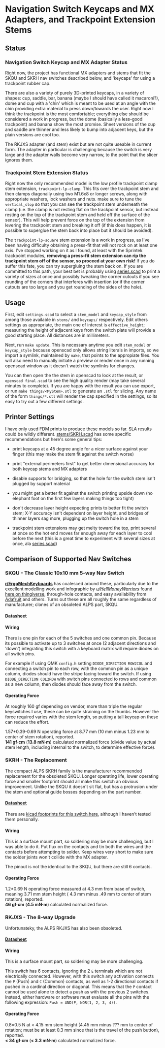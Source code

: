 # Navigation Switch Keycaps and MX Adapters, and Trackpoint Extension Stems


## Status

### Navigation Switch Keycap and MX Adapter Status
Right now, the project has functional MX adapters and stems that fit the SKQU and SKRH nav switches described below, and 'keycaps' for using a trackpoint rubber cap.

There are also a variety of purely 3D-printed keycaps, in a variety of shapes: cup, saddle, bar, banana (maybe I should have called it macaroni?), dome and cup with a 'chin' which is meant to be used at an angle with the chin providing extra material to press down/towards the user. Right now I think the trackpoint is the most comfortable; everything else should be considered a work in progress, but the dome (basically a less-good trackpoint) and banana show the most promise. Sheet versions of the cup and saddle are thinner and less likely to bump into adjacent keys, but the plain versions are cool too.

The RKJXS adapter (and stem) exist but are not quite useable in current form. The adapter in particular is challenging because the switch is very large and the adapter walls become very narrow, to the point that the slicer ignores them.


### Trackpoint Stem Extension Status
Right now the only recommended model is the  low profile trackpoint clamp stem extension, `trackpoint-lp-clamp`. This fits over the trackpoint stem and then clamps diagonally using two M1.6x8 or longer screws, along with appropriate washers, lock washers and nuts. make sure to tune the `vertical_slop` so that you can see the trackpoint stem underneath the clamp (i.e. the clamp is not resting flat on the trackpoint sensor, but instead resting on the top of the trackpoint stem and held off the surface of the sensor). This will help prevent force on the top of the extension from levering the trackpoint stem and breaking it off (if this does happen, it is possible to superglue the stem back into place but it should be avoided).

The `trackpoint-lp-square` stem extension is a work in progress, as I've been having difficulty obtaining a press-fit that will not rock on at least one axis. I've stopped working on it as I found, at least with the Sprintek trackpoint modules, **removing a press-fit stem extension can rip the trackpoint stem off of the sensor, so proceed at your own risk!** If you do suffer this fate, you can try supergluing the stem back on. If you are committed to this path, your best bet is probably using [series.scad](series.scad) to print a variety of sizes at once and possibly tweaking the corner cutouts if you see rounding of the corners that interferes with insertion (or if the corner cutouts are too large and you get rounding of the sides of the hole).


## Usage

First, edit `settings.scad` to select a `stem_model` and `keycap_style` from among those available in `stems/` and `keycaps/` respectively. Edit others settings as appropriate, the main one of interest is `effective_height`; measuring the height of adjacent keys from the switch plate will provide a good starting place. All distances are in millimeters.

Next, run `make update`. This is necessary anytime you edit `stem_model` or `keycap_style` because openscad only allows string literals in imports, so we import a symlink, maintained by `make`, that points to the appropiate files. You will also need to manually initiate a preview or render once in any running openscad window as it doesn't watch the symlinks for changes.

You can then open the the stem in openscad to look at the result, or `openscad final.scad` to see the high quality render (may take several minutes to complete). If you are happy with the result you can use export, or run `make things/<MyStem>.stl` to generate an `.stl` for slicing. Any name of the form `things/*.stl` will render the cap specified in the settings, so its easy to try out a few different settings.


## Printer Settings

I have only used FDM prints to produce these models so far. SLA results could be wildly different. [stems/SKRH.scad](stems/SKRH.scad) has some specific recommendations but here's some general tips:

* print keycaps at a 45 degree angle for a nicer surface against your finger (this may make the stem fit against the switch worse)

* print "external perimeters first" to get better dimensional accuracy for both keycap stems and MX adapters

* disable supports for bridging, so that the hole for the switch stem isn't plugged by support material

* you might get a better fit against the switch printing upside down (no elephant foot on the first few layers making things too tight)

* don't decrease layer height expecting prints to better fit the switch stem; X-Y accuracy isn't dependent on layer height, and bridges of thinner layers sag more, plugging up the switch hole in a stem

* trackpoint stem extensions may get melty toward the top, print several at once so the hot end moves far enough away for each layer to cool before the next (this is a great time to experiment with several sizes at once, ala [series.scad](series.scad))


## Comparison of Supported Nav Switches

### SKQU - The Classic 10x10 mm 5-way Nav Switch

**[r/ErgoMechKeyboards](https://www.reddit.com/r/ErgoMechKeyboards/)** has coalesced around these, particularly due to the excellent modelling work and infographic by *[u/HellMoneyWarriors](https://www.reddit.com/user/hellmoneywarriors/)* found [here on thingiverse](https://www.thingiverse.com/thing:3958026), through-hole contacts, and easy availability from [Adafruit](https://www.adafruit.com/product/504) and others. Turns out these are all roughly the same regardless of manufacturer; clones of an obsoleted ALPS part, SKQU.

#### [Datasheet](https://cdn-shop.adafruit.com/datasheets/SKQUCAA010-ALPS.pdf)

#### Wiring
There is one pin for each of the 5 switches and one common pin.
Because its possible to activate up to 3 switches at once (2 adjacent directions and 'down') integrating this switch with a keyboard matrix will require diodes on all switch pins.

For example if using QMK `config.h` setting `DIODE_DIRECTION ROW2COL` and connecting a switch pin to each row, with the common pin as a unique column, diodes should have the stripe facing toward the switch.  If using `DIODE_DIRECTION COL2ROW` with switch pins connected to rows and common as a new column, then diodes should face away from the switch.


#### Operating Force
At roughly 160 gf depending on vendor, more than triple the regular keyswitches I use, these can be quite straining on the thumbs. However the force required varies with the stem length, so putting a tall keycap on these can reduce the effort.

1.57+0.39-0.69 N operating force at 8.77 mm (10 mm minus 1.23 mm to center of stem rotation), reported.<br>
**141 gf·cm** (**13.8 mN·m**) calculated normalized force (divide value by actual stem length, including internal to the switch, to determine effective force).



### SKRH - The Replacement

The compact ALPS SKRH family is the manufacturer recommended replacement for the obsoleted SKQU. Longer operating life, lower operating force and smaller footprint should all make this switch an obvious improvement. Unlike the SKQU it doesn't sit flat, but has a protrusion under the stem and optional guide bosses depending on the part number.

#### [Datasheet](https://tech.alpsalpine.com/prod/e/pdf/multicontrol/switch/skrh/skrh.pdf)
There are [kicad footprints for this switch here](https://github.com/crides/kleeb/tree/master/switch.pretty), although I haven't tested them personally.

#### Wiring
This is a surface mount part, so soldering may be more challenging, but I was able to do it. Put flux on the contacts and tin both the wires and the contacts before attempting to solder. Keep wires very short to make sure the solder joints won't collide with the MX adapter.

The pinout is not the identical to the SKQU, but there are still 6 contacts.

#### Operating Force
1.2±0.69 N operating force measured at 4.3 mm from base of switch, meaning 3.71 mm stem height ( 4.3 mm minus .49 mm to center of stem rotation), reported.<br>
**46 gf·cm** (**4.5 mN·m**) calculated normalized force.



### RKJXS - The 8-way Upgrade

Unfortunateky, the ALPS RKJXS has also been obsoleted.

#### [Datasheet](https://tech.alpsalpine.com/prod/e/pdf/multicontrol/switch/rkjxs/rkjxs.pdf)

#### Wiring
This is a surface mount part, so soldering may be more challenging.

This switch has 6 contacts, ignoring the 2 `E` terminals which are not electrically connected. However, with this switch any activation connects the `P` (Push) and `C` (Common) contacts, as well as 1-2 directional contacts if pushed in a cardinal direction or diagonal.  This means that the `P` contact cannot be used alone to detect a push as with the previous 2 switches. Instead, either hardware or software must evaluate all the pins with the following expression: `Push = AND(P, NOR(1, 2, 3, 4))`.

#### Operating Force
0.8±0.5 N at < 4.15 mm stem height (4.45 mm minus ??? mm to center of rotation; must be at least 0.3 mm since that is the travel of the push button), reported.<br>
**< 34 gf·cm** (**< 3.3 mN·m**) calculated normalized force.
